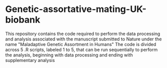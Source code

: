 # Genetic-assortative-mating-UK-biobank
This repository contains the code required to perform the data processing and analysis associated with the manuscript submitted to Nature under the name "Maladaptive Genetic Assortment in Humans"
The code is divided across 5 .R scripts, labeled 1 to 5, that can be run sequentially to perform the analysis, beginning with data processing and ending with supplementary analysis
